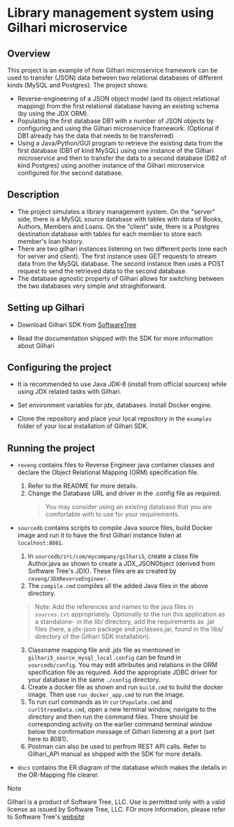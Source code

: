 # Library management system using Gilhari microservice
## Overview ##
This project is an example of how Gilhari microservice framework can be used to transfer (JSON) data between two relational databases of different kinds (MySQL and Postgres).
The project shows:
* Reverse-engineering of a JSON object model (and its object relational mapping) from the first relational database having an existing schema (by using the JDX ORM).
* Populating the first database DB1 with x number of JSON objects by configuring and using the Gilhari microservice framework. (Optional if DB1 already has the data that needs to be transferred)
* Using a Java/Python/GUI program to retrieve the existing data from the first database (DB1 of kind MySQL) using one instance of the Gilhari microservice and then to transfer the data to a second database (DB2 of kind Postgres) using another instance of the Gilhari microservice configured for the second database.

## Description ##

* The project simulates a library management system. On the "server" side, there is a MySQL source database with tables with data of Books, Authors, Members and Loans. On the "client" side, there is a Postgres destination database with tables for each member to store each member's loan history. 
* There are two gilhari instances listening on two different ports (one each for server and client). The first instance uses GET requests to stream data from the MySQL database. The second instance then uses a POST request to send the retrieved data to the second database.
* The database agnostic property of Gilhari allows for switching between the two databases very simple and straightforward.

## Setting up Gilhari ##

* Download Gilhari SDK from [SoftwareTree](https://www.softwaretree.com/v1/products/gilhari/gilhari_introduction.php)

* Read the documentation shipped with the SDK for more information about Gilhari

## Configuring the project ##

* It is recommended to use Java JDK-8 (install from official sources) while using JDX related tasks with Gilhari.

* Set environment variables for jdx, databases. Install Docker engine. 

* Clone the repository and place your local repository in the ```examples``` folder of your local installation of Gilhari SDK.

## Running the project
* ```reveng``` contains files to Reverse Engineer java container classes and declare the Object Relational Mapping (ORM) specification file.
    1. Refer to the README for more details.
    2. Change the Database URL and driver in the .config file as required.
        > You may consider using an existing database that you are comfortable with to use for your requirements. 

* ```sourcedb``` contains scripts to compile Java source files, build Docker image and run it to have the first Gilhari instance listen at ```localhost:8081```.
    1. In ```sourcedb/src/com/mycompany/gilhari5```, create a class file Author.java as shown to create a JDX_JSONObject (derived from Software Tree's JDX). These files are as created by ```reveng/JDXReverseEngineer```. 
    2. The ```compile.cmd``` compiles all the added Java files in the above directory.
    >Note: Add the references and names to the java files in ```sources.txt``` appropriately.
    >Optionally to the run this application as a standalone- in the lib/ directory, add the requirements as .jar files (here, a jdx-json package and jxclasses.jar, found in the libs/ directory of the Gilhari SDK installation).  
    3. Classname mapping file and .jdx file as mentioned in ```gilhari5_source_mysql_local.config``` can be found in ```sourcedb/config```. You may edit attributes and relations in the ORM specification file as required. Add the appropriate JDBC driver for your database in the same ```./config``` directory.
    4. Create a docker file as shown and run ```build.cmd``` to build the docker image. Then use ```run_docker_app.cmd``` to run the image.
    5. To run curl commands as in ```curlPopulate.cmd``` and ```curlStreamData.cmd```, open a new terminal window, navigate to the directory and then run the command files. There should be corresponding activity on the earlier command terminal window below the confirmation message of Gilhari listening at a port (set here to 8081).
    6. Postman can also be used to perfrom REST API calls. Refer to Gilhari_API manual as shipped with the SDK for more details. 

* ```docs``` contains the ER diagram of the database which makes the details in the OR-Mapping file clearer. 

>[!NOTE]
>Gilhari is a product of Software Tree, LLC. Use is permitted only with a valid license as issued by Software Tree, LLC. FOr more information, please refer to Software Tree's [website](https://www.softwaretree.com)
